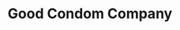 ---
title: Good Condom Company
url: 'https://www.thegoodc.company/'
categories:
  - 7adab10c-985b-42e2-ab8c-eee35b5a8817
tags:
  - health
description: >-
  Fuck each other, not the planet. Condoms made of natural latex from
  sustainably managed rubber plantations in Malaysia.
image: null
blueprint: action

---